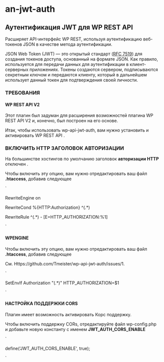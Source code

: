 # an-jwt-auth
## Аутентификация JWT для WP REST API

Расширяет API-интерфейс WP REST, используя аутентификацию веб-токенов JSON в качестве метода аутентификации.

JSON Web Token (JWT) — это открытый стандарт ([RFC 7519](https://tools.ietf.org/html/rfc7519)) для создания токенов доступа, основанный на формате JSON. Как правило, используется для передачи данных для аутентификации в клиент-серверных приложениях. Токены создаются сервером, подписываются секретным ключом и передаются клиенту, который в дальнейшем использует данный токен для подтверждения своей личности.

### ТРЕБОВАНИЯ

#### WP REST API V2

Этот плагин был задуман для расширения возможностей плагина WP REST API V2 и, конечно, был построен на его основе.

Итак, чтобы использовать wp-api-jwt-auth, вам нужно установить и активировать WP REST API .

### ВКЛЮЧИТЬ HTTP ЗАГОЛОВОК АВТОРИЗАЦИИ

На большинстве хостингов по умолчанию заголовок **авторизации HTTP** отключен .

Чтобы включить эту опцию, вам нужно отредактировать ваш файл **.htaccess**, добавив следующее

`

RewriteEngine on

RewriteCond %{HTTP:Authorization} ^(.*)

RewriteRule ^(.*) - [E=HTTP_AUTHORIZATION:%1]

`

#### WPENGINE

Чтобы включить эту опцию, вам нужно отредактировать ваш файл **.htaccess**, добавив следующее

См. Https://github.com/Tmeister/wp-api-jwt-auth/issues/1.

`

SetEnvIf Authorization "(.*)" HTTP_AUTHORIZATION=$1

`

#### НАСТРОЙКА ПОДДЕРЖКИ CORS

Плагин имеет возможность активировать Корс поддержку.

Чтобы включить поддержку CORs, отредактируйте файл wp-config.php и добавьте новую константу с именем **JWT_AUTH_CORS_ENABLE**

`

define('JWT_AUTH_CORS_ENABLE', true);

`


